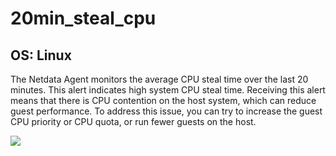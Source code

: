# 20min_steal_cpu

## OS: Linux

The Netdata Agent monitors the average CPU steal time over the last 20 minutes. This alert indicates high system CPU steal
time. Receiving this alert means that there is CPU contention on the host system, which can reduce guest performance. To
address this issue, you can try to increase the guest CPU priority or CPU quota, or run fewer guests on the host.

![](https://drive.google.com/uc?export=view&id=1elXR92OQn3sWVGXUCjpGi-NwcLNYE24g)

